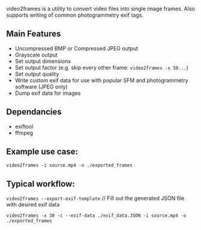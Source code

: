 video2frames is a utility to convert video files into single image frames. Also supports writing of common photogrammetry exif tags.

## Main Features
- Uncompressed BMP or Compressed JPEG output
- Grayscale output
- Set output dimensions
- Set output factor (e.g. skip every other frame: `video2frames -x 50...`)
- Set output quality
- Write custom exif data for use with popular SFM and photogrammetry software (JPEG only)
- Dump exif data for images

## Dependancies
- exiftool
- ffmpeg

## Example use case:

`video2frames -i source.mp4 -o ./exported_frames`

## Typical workflow:

`video2frames --export-exif-template`  // Fill out the generated JSON file with desired exif data

`video2frames -x 30 -c --exif-data ./exif_data.JSON -i source.mp4 -o ./exported_frames`
